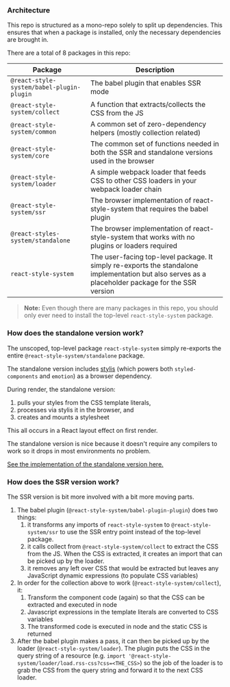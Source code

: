### Architecture

This repo is structured as a mono-repo solely to split up dependencies. This ensures that when a package is installed, only the necessary dependencies are brought in.

There are a total of 8 packages in this repo:

<!-- prettier-ignore-start -->
| Package | Description |
|-|-|
| `@react-style-system/babel-plugin-plugin` | The babel plugin that enables SSR mode |
| `@react-style-system/collect` | A function that extracts/collects the CSS from the JS |
| `@react-style-system/common` | A common set of zero-dependency helpers (mostly collection related) |
| `@react-style-system/core` | The common set of functions needed in both the SSR and standalone versions used in the browser | 
| `@react-style-system/loader` | A simple webpack loader that feeds CSS to other CSS loaders in your webpack loader chain |
| `@react-style-system/ssr` | The browser implementation of react-style-system that requires the babel plugin |
| `@react-styles-system/standalone` | The browser implementation of react-style-system that works with no plugins or loaders required |
| `react-style-system` | The user-facing top-level package. It simply re-exports the standalone implementation but also serves as a placeholder package for the SSR version |

> **Note:** Even though there are many packages in this repo, you should only ever need to install the top-level `react-style-system` package.

<!-- prettier-ignore-end -->

### How does the standalone version work?

The unscoped, top-level package `react-style-system` simply re-exports the entire `@react-style-system/standalone` package.

The standalone version includes [stylis](https://github.com/thysultan/stylis.js) (which powers both `styled-components` and `emotion`) as a browser dependency.

During render, the standalone version:

1. pulls your styles from the CSS template literals,
2. processes via stylis it in the browser, and
3. creates and mounts a stylesheet

This all occurs in a React layout effect on first render.

The standalone version is nice because it doesn't require any compilers to work so it drops in most environments no problem.

[See the implementation of the standalone version here.](https://github.com/ricokahler/react-style-system/blob/master/packages/standalone/src/createStyles.tsx)

### How does the SSR version work?

The SSR version is bit more involved with a bit more moving parts.

1. The babel plugin (`@react-style-system/babel-plugin-plugin`) does two things:
   1. it transforms any imports of `react-style-system` to `@react-style-system/ssr` to use the SSR entry point instead of the top-level package.
   2. it calls collect from `@react-style-system/collect` to extract the CSS from the JS. When the CSS is extracted, it creates an import that can be picked up by the loader.
   3. it removes any left over CSS that would be extracted but leaves any JavaScript dynamic expressions (to populate CSS variables)
2. In order for the collection above to work (`@react-style-system/collect`), it:
   1. Transform the component code (again) so that the CSS can be extracted and executed in node
   2. Javascript expressions in the template literals are converted to CSS variables
   3. The transformed code is executed in node and the static CSS is returned
3. After the babel plugin makes a pass, it can then be picked up by the loader (`@react-style-system/loader`). The plugin puts the CSS in the query string of a resource (e.g. `import '@react-style-system/loader/load.rss-css?css=<THE_CSS>`) so the job of the loader is to grab the CSS from the query string and forward it to the next CSS loader.

